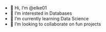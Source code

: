 - 👋 Hi, I’m @elke01
- 👀 I’m interested in Databases
- 🌱 I’m currently learning Data Science
- 💞️ I’m looking to collaborate on fun projects


<!---
elke01/elke01 is a ✨ special ✨ repository because its `README.md` (this file) appears on your GitHub profile.
You can click the Preview link to take a look at your changes.
--->
